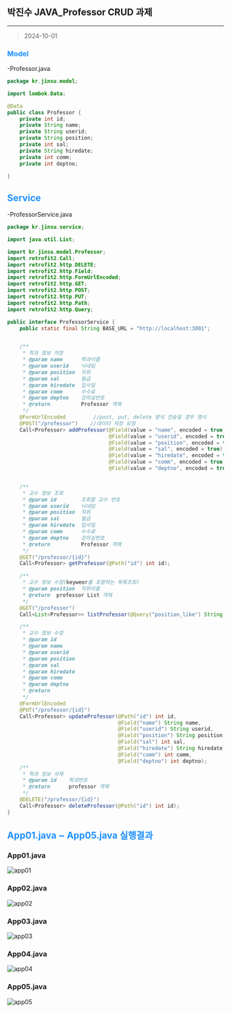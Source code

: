## 박진수 JAVA_Professor CRUD 과제
<hr />

>2024-10-01

### <span style="color:#1E90FF; font-weight:bold;">Model</span>
-Professor.java
```java
package kr.jinsu.model;

import lombok.Data;

@Data
public class Professor {
    private int id;
    private String name;
    private String userid;
    private String position;
    private int sal;
    private String hiredate;
    private int comm;
    private int deptno;
    
}
```

## <span style="color:#1E90FF; font-weight:bold;">Service</span>
-ProfessorService.java
```java
package kr.jinsu.service;

import java.util.List;

import kr.jinsu.model.Professor;
import retrofit2.Call;
import retrofit2.http.DELETE;
import retrofit2.http.Field;
import retrofit2.http.FormUrlEncoded;
import retrofit2.http.GET;
import retrofit2.http.POST;
import retrofit2.http.PUT;
import retrofit2.http.Path;
import retrofit2.http.Query;

public interface ProfessorService {
    public static final String BASE_URL = "http://localhost:3001";


    /**
     * 학과 정보 저장
     * @param name      학과이름
     * @param userid    닉네임
     * @param position  직위
     * @param sal       월급
     * @param hiredate  입사일
     * @param comm      수수료
     * @param deptno    강의실번호
     * @return          Professor 객체
     */
    @FormUrlEncoded         //post, put, delete 방식 전송일 경우 명시
    @POST("/professor")    //데이터 저장 요청
    Call<Professor> addProfessor(@Field(value = "name", encoded = true) String name,
                                 @Field(value = "userid", encoded = true) String userid,
                                 @Field(value = "position", encoded = true) String position,
                                 @Field(value = "sal", encoded = true) int sal,
                                 @Field(value = "hiredate", encoded = true) String hiredate,
                                 @Field(value = "comm", encoded = true) int comm,
                                 @Field(value = "deptno", encoded = true) int deptno);


    /**
     * 교수 정보 조회
     * @param id        조회할 교수 번호
     * @param userid    닉네임
     * @param position  직위
     * @param sal       월급
     * @param hiredate  입사일
     * @param comm      수수료
     * @param deptno    강의실번호
     * @return          Professor 객체
     */                        
    @GET("/professor/{id}")
    Call<Professor> getProfessor(@Path("id") int id);

    /**
     * 교수 정보 수정(keyweor를 포함하는 목록조회)
     * @param position  직위이름
     * @return  professor List 객체
     */
    @GET("/professor")
    Call<List<Professor>> listProfessor(@Query("position_like") String position);

    /**
     * 교수 정보 수정
     * @param id    
     * @param name
     * @param userid
     * @param position
     * @param sal
     * @param hiredate
     * @param comm
     * @param deptno
     * @return
     */
    @FormUrlEncoded
    @PUT("/professor/{id}")
    Call<Professor> updateProfessor(@Path("id") int id,
                                    @Field("name") String name,
                                    @Field("userid") String userid,
                                    @Field("position") String position,
                                    @Field("sal") int sal,
                                    @Field("hiredate") String hiredate,
                                    @Field("comm") int comm,
                                    @Field("deptno") int deptno);
    /**
     * 학과 정보 삭제
     * @param id    학과번호
     * @return      professor 객체
     */
    @DELETE("/professor/{id}")
    Call<Professor> deleteProfessor(@Path("id") int id);
}

```

## <span style="color:#1E90FF; font-weight:bold;">App01.java ~ App05.java 실행결과</span>
### App01.java
![app01](https://github.com/user-attachments/assets/a35189d6-6621-4450-8a6e-df2b75d11e53)
### App02.java
![app02](https://github.com/user-attachments/assets/cf68775c-c47d-41b2-801c-b78fa7f80635)
### App03.java
![app03](https://github.com/user-attachments/assets/57e3cd84-df9c-40b5-a09f-49c4f38ca99e)
### App04.java
![app04](https://github.com/user-attachments/assets/68c145cb-ff0c-4f82-be13-50b910b80bba)
### App05.java
![app05](https://github.com/user-attachments/assets/b48cd265-be59-468e-acd6-e0c2c1061e60)

